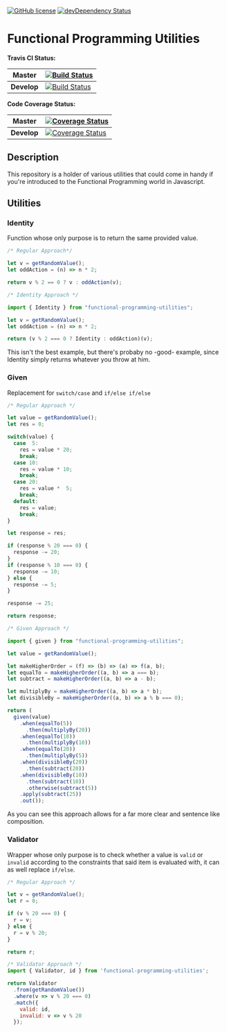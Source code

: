 [![GitHub license](https://img.shields.io/badge/license-MIT-blue.svg)](https://raw.githubusercontent.com/karudedios/FunctionalProgrammingUtilities/master/LICENSE)
[![devDependency Status](https://david-dm.org/karudedios/FunctionalProgrammingUtilities/dev-status.svg)](https://david-dm.org/karudedios/FunctionalProgrammingUtilities#info=devDependencies)

# Functional Programming Utilities

**Travis CI Status:**

| **Master** | [![Build Status](https://travis-ci.org/karudedios/FunctionalProgrammingUtilities.svg?branch=master)](https://travis-ci.org/karudedios/FunctionalProgrammingUtilities) |
| -------|-------- |
| **Develop**| [![Build Status](https://travis-ci.org/karudedios/FunctionalProgrammingUtilities.svg?branch=develop)](https://travis-ci.org/karudedios/FunctionalProgrammingUtilities) |

**Code Coverage Status:**

| **Master** | [![Coverage Status](https://coveralls.io/repos/karudedios/FunctionalProgrammingUtilities/badge.svg?branch=master&service=github)](https://coveralls.io/github/karudedios/FunctionalProgrammingUtilities?branch=master) |
| -------|-------- |
| **Develop**| [![Coverage Status](https://coveralls.io/repos/karudedios/FunctionalProgrammingUtilities/badge.svg?branch=develop&service=github)](https://coveralls.io/github/karudedios/FunctionalProgrammingUtilities?branch=develop) |

## Description
This repository is a holder of various utilities that could come in handy if you're introduced to the Functional Programming world in Javascript.


## Utilities

### Identity
Function whose only purpose is to return the same provided value.

```javascript
/* Regular Approach*/

let v = getRandomValue();
let oddAction = (n) => n * 2;

return v % 2 == 0 ? v : oddAction(v);

/* Identity Approach */

import { Identity } from "functional-programming-utilities";

let v = getRandomValue();
let oddAction = (n) => n * 2;

return (v % 2 === 0 ? Identity : oddAction)(v);
```

This isn't the best example, but there's probaby no -good- example, since Identity simply returns whatever you throw at him.

### Given
Replacement for `switch/case` and `if/else if/else`

```javascript
/* Regular Approach */

let value = getRandomValue();
let res = 0;

switch(value) {
  case  5:
    res = value * 20;
    break;
  case 10:
    res = value * 10;
    break;
  case 20:
    res = value *  5;
    break;
  default:
    res = value;
    break;
}

let response = res;

if (response % 20 === 0) {
  response -= 20;
} 
if (response % 10 === 0) {
  response -= 10;
} else {
  response -= 5;
}

response -= 25;

return response;

/* Given Approach */

import { given } from "functional-programming-utilities";

let value = getRandomValue();

let makeHigherOrder = (f) => (b) => (a) => f(a, b);
let equalTo = makeHigherOrder((a, b) => a === b);
let subtract = makeHigherOrder((a, b) => a - b);

let multiplyBy = makeHigherOrder((a, b) => a * b);
let divisibleBy = makeHigherOrder((a, b) => a % b === 0);

return (
  given(value)
    .when(equalTo(5))
      .then(multiplyBy(20))
    .when(equalTo(10))
      .then(multiplyBy(10))
    .when(equalTo(20))
      .then(multiplyBy(5))
    .when(divisibleBy(20))
      .then(subtract(20))
    .when(divisibleBy(10))
      .then(subtract(10))
      .otherwise(subtract(5))
    .apply(subtract(25))
    .out());

```

As you can see this approach allows for a far more clear and sentence like composition.

### Validator
Wrapper whose only purpose is to check whether a value is `valid` or `invalid` according to the constraints that said item is evaluated with, it can as well replace `if/else`.

```javascript
/* Regular Approach */

let v = getRandomValue();
let r = 0;

if (v % 20 === 0) {
  r = v;
} else {
  r = v % 20;
}

return r;

/* Validator Approach */
import { Validator, id } from 'functional-programming-utilities';

return Validator
  .from(getRandomValue())
  .where(v => v % 20 === 0)
  .match({
    valid: id,
    invalid: v => v % 20
  });

```